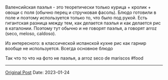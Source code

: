 Валенсийская паэлья - это теоретически только курица + кролик + овощи с поля (обычно перец и стручковая фасоль). Блюдо готовили в поле и поэтому используется только то, что было под рукой. Есть гигантская разница между тем, как делается паэлья и как делается рис в каталонии. Поэтому тут обычно и не говорят паэлья, а говорят arroz (seco, meloso, caldoso).

Из интересного: в классической испанской кухне рис как гарнир вообще не используется. Всегда основное блюдо

Так что то что на фото не паэлья, а arroz seco de mariscos #food

---
[Original Post](https://t.me/lev2tarragona/882)
Date: 2023-01-24
